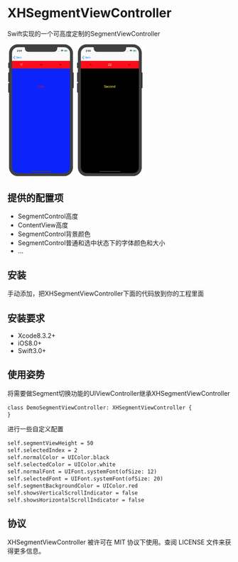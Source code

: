 # XHSegmentViewController
Swift实现的一个可高度定制的SegmentViewController

<div>
  <img src="https://github.com/X-HH/XHSegmentViewController/blob/master/demopic1.png" width="30%" height="30%">
  <img src="https://github.com/X-HH/XHSegmentViewController/blob/master/demopic2.png" width="30%" height="30%">
</div>

提供的配置项
---
- SegmentControl高度
- ContentView高度
- SegmentControl背景颜色
- SegmentControl普通和选中状态下的字体颜色和大小
- ...

安装
---
手动添加，把XHSegmentViewController下面的代码放到你的工程里面

安装要求
---
- Xcode8.3.2+
- iOS8.0+
- Swift3.0+

使用姿势
---
将需要做Segment切换功能的UIViewController继承XHSegmentViewController

```
class DemoSegmentViewController: XHSegmentViewController {
}
```
进行一些自定义配置

```
self.segmentViewHeight = 50
self.selectedIndex = 2
self.normalColor = UIColor.black
self.selectedColor = UIColor.white
self.normalFont = UIFont.systemFont(ofSize: 12)
self.selectedFont = UIFont.systemFont(ofSize: 20)
self.segmentBackgroundColor = UIColor.red
self.showsVerticalScrollIndicator = false
self.showsHorizontalScrollIndicator = false
```

协议
---
XHSegmentViewController 被许可在 MIT 协议下使用。查阅 LICENSE 文件来获得更多信息。




